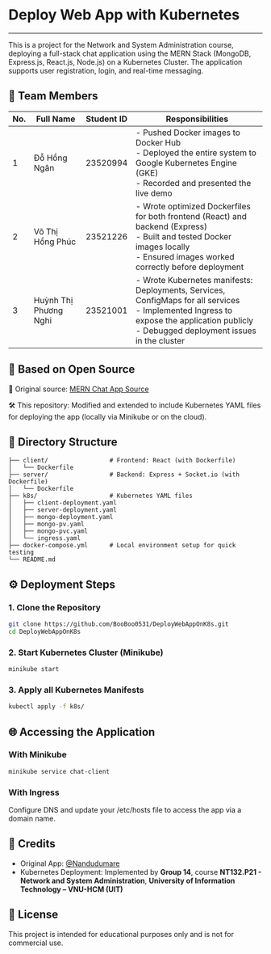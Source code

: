# Deploy Web App with Kubernetes

---

<p>
  This is a project for the Network and System Administration course, deploying a full-stack chat application using the MERN Stack (MongoDB, Express.js, React.js, Node.js) on a Kubernetes Cluster. The application supports user registration, login, and real-time messaging.
</p>


## 👥 Team Members

| No. | Full Name               | Student ID | Responsibilities |
|-----|-------------------------|------------|------------------|
| 1   | Đỗ Hồng Ngân            | 23520994   | - Pushed Docker images to Docker Hub<br>- Deployed the entire system to Google Kubernetes Engine (GKE)<br>- Recorded and presented the live demo |
| 2   | Võ Thị Hồng Phúc        | 23521226   | - Wrote optimized Dockerfiles for both frontend (React) and backend (Express)<br>- Built and tested Docker images locally<br>- Ensured images worked correctly before deployment |
| 3   | Huỳnh Thị Phương Nghi   | 23521001   | - Wrote Kubernetes manifests: Deployments, Services, ConfigMaps for all services<br>- Implemented Ingress to expose the application publicly<br>- Debugged deployment issues in the cluster |



## 📁 Based on Open Source
🔗 Original source: [MERN Chat App Source](https://github.com/Nandudumare/MERN-CHAT-APP)

🛠️ This repository: Modified and extended to include Kubernetes YAML files for deploying the app (locally via Minikube or on the cloud).



## 🧱 Directory Structure

```
├── client/                 # Frontend: React (with Dockerfile)
│   └── Dockerfile
├── server/                 # Backend: Express + Socket.io (with Dockerfile)
│   └── Dockerfile
├── k8s/                    # Kubernetes YAML files
│   ├── client-deployment.yaml
│   ├── server-deployment.yaml
│   ├── mongo-deployment.yaml
│   ├── mongo-pv.yaml
│   ├── mongo-pvc.yaml
│   └── ingress.yaml
├── docker-compose.yml      # Local environment setup for quick testing
└── README.md
```



## ⚙️ Deployment Steps

### 1. Clone the Repository

```bash
git clone https://github.com/BooBoo0531/DeployWebAppOnK8s.git
cd DeployWebAppOnK8s
````
### 2. Start Kubernetes Cluster (Minikube)
```bash
minikube start
````
### 3. Apply all Kubernetes Manifests
```bash
kubectl apply -f k8s/
````



## 🌐 Accessing the Application
### With Minikube
```bash
minikube service chat-client
````
### With Ingress
Configure DNS and update your /etc/hosts file to access the app via a domain name.



## 👏 Credits

- Original App: [@Nandudumare](https://github.com/Nandudumare)
- Kubernetes Deployment: Implemented by **Group 14**, course **NT132.P21 - Network and System Administration**, **University of Information Technology – VNU-HCM (UIT)**



## 📄 License
This project is intended for educational purposes only and is not for commercial use.
